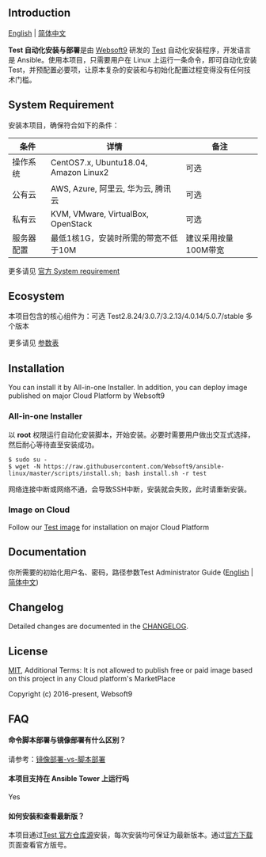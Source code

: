## Introduction

[English](/README.md) | [简体中文](/README-zh.md)  

**Test 自动化安装与部署**是由 [Websoft9](https://www.websoft9.com) 研发的 [Test](https://test.io/) 自动化安装程序，开发语言是 Ansible。使用本项目，只需要用户在 Linux 上运行一条命令，即可自动化安装 Test，并预配置必要项，让原本复杂的安装和与初始化配置过程变得没有任何技术门槛。  

## System Requirement

安装本项目，确保符合如下的条件：

| 条件       | 详情       | 备注  |
| ------------ | ------------ | ----- |
| 操作系统       | CentOS7.x, Ubuntu18.04, Amazon Linux2       |  可选  |
| 公有云| AWS, Azure, 阿里云, 华为云, 腾讯云 | 可选 |
| 私有云|  KVM, VMware, VirtualBox, OpenStack | 可选 |
| 服务器配置 | 最低1核1G，安装时所需的带宽不低于10M |  建议采用按量100M带宽 |

更多请见 [官方 System requirement](https://www.test.com/download.html)

## Ecosystem

本项目包含的核心组件为：可选 Test2.8.24/3.0.7/3.2.13/4.0.14/5.0.7/stable 多个版本

更多请见 [参数表](/docs/zh/stack-components.md)

## Installation

You can install it by All-in-one Installer. In addition, you can deploy image published on major Cloud Platform by Websoft9

### All-in-one Installer

以 **root** 权限运行自动化安装脚本，开始安装。必要时需要用户做出交互式选择，然后耐心等待直至安装成功。

```
$ sudo su -
$ wget -N https://raw.githubusercontent.com/Websoft9/ansible-linux/master/scripts/install.sh; bash install.sh -r test
```

网络连接中断或网络不通，会导致SSH中断，安装就会失败，此时请重新安装。

### Image on Cloud 

Follow our [Test image](https://apps.websoft9.com/test) for installation on major Cloud Platform

## Documentation

你所需要的初始化用户名、密码，路径参数Test Administrator Guide ([English](https://support.websoft9.com/docs/test/zh) | [简体中文](https://support.websoft9.com/docs/test/zh))

## Changelog

Detailed changes are documented in the [CHANGELOG](/CHANGELOG.md).

## License

[MIT](http://opensource.org/licenses/MIT), Additional Terms: It is not allowed to publish free or paid image based on this project in any Cloud platform's MarketPlace

Copyright (c) 2016-present, Websoft9

## FAQ

#### 命令脚本部署与镜像部署有什么区别？

请参考：[镜像部署-vs-脚本部署](https://support.websoft9.com/docs/faq/zh/bz-product.html#镜像部署-vs-脚本部署)

#### 本项目支持在 Ansible Tower 上运行吗
Yes

#### 如何安装和查看最新版？

本项目通过[Test 官方仓库源](https://packagecloud.io/test/test-server/install)安装，每次安装均可保证为最新版本。通过[官方下载](https://www.test.com/download.html)页面查看官方版号。 
